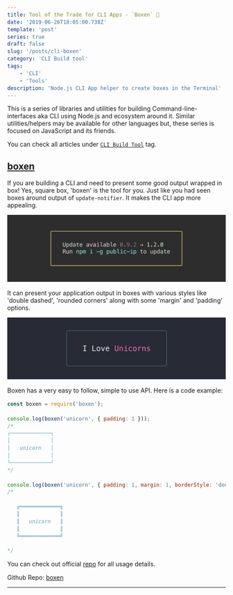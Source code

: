 ```yaml
---
title: Tool of the Trade for CLI Apps - `Boxen` 🔲
date: '2019-06-26T18:05:00.738Z'
template: 'post'
series: true
draft: false
slug: '/posts/cli-boxen'
category: 'CLI Build tool'
tags:
    - 'CLI'
    - 'Tools'
description: 'Node.js CLI App helper to create boxes in the Terminal'
---
```


This is a series of libraries and utilities for building Command-line-interfaces aka CLI using Node.js and ecosystem around it. Similar utilities/helpers may be available for other languages but, these series is focused on JavaScript and its friends.

You can check all articles under [`CLI Build Tool`](/category/cli-build-tool/) tag.

## [boxen](https://github.com/sindresorhus/boxen)

If you are building a CLI and need to present some good output wrapped in box! Yes, square box, 'boxen' is the tool for you. Just like you had seen boxes around output of `update-notifier`. It makes the CLI app more appealing.

![Screenshot](./updatenotifier.png)

It can present your application output in boxes with various styles like 'double dashed', 'rounded corners' along with some 'margin' and 'padding' options.

![Screenshot](./boxen.png)

Boxen has a very easy to follow, simple to use API. Here is a code example:

```javascript
const boxen = require('boxen');

console.log(boxen('unicorn', { padding: 1 }));
/*
┌─────────────┐
│             │
│   unicorn   │
│             │
└─────────────┘
*/

console.log(boxen('unicorn', { padding: 1, margin: 1, borderStyle: 'double' }));
/*

   ╔═════════════╗
   ║             ║
   ║   unicorn   ║
   ║             ║
   ╚═════════════╝

*/
```

You can check out official [repo](https://github.com/sindresorhus/boxen) for all usage details.

Github Repo: [boxen](https://github.com/sindresorhus/boxen)

---
